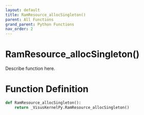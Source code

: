 ```yaml
---
layout: default
title: RamResource_allocSingleton()
parent: All Functions
grand_parent: Python Functions
nav_order: 2
---
```


# RamResource_allocSingleton()

Describe function here.

# Function Definition

```python
def RamResource_allocSingleton():
    return _VisusKernelPy.RamResource_allocSingleton()
```